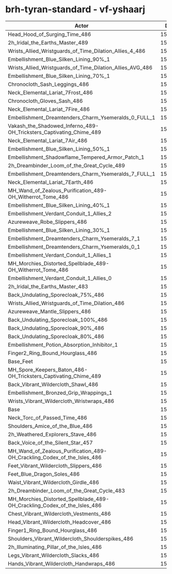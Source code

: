 # brh-tyran-standard - vf-yshaarj
| Actor | DPS | Increase |
|---|:---:|:---:|
|Head_Hood_of_Surging_Time_486|157418|1.91%|
|2h_Iridal_the_Earths_Master_489|156741|1.47%|
|Wrists_Allied_Wristguards_of_Time_Dilation_Allies_4_486|156476|1.30%|
|Embellishment_Blue_Silken_Lining_90%_1|156460|1.29%|
|Wrists_Allied_Wristguards_of_Time_Dilation_Allies_AVG_486|156103|1.06%|
|Embellishment_Blue_Silken_Lining_70%_1|156031|1.01%|
|Chronocloth_Sash_Leggings_486|155939|0.95%|
|Neck_Elemental_Lariat_7Frost_486|155843|0.89%|
|Chronocloth_Gloves_Sash_486|155827|0.88%|
|Neck_Elemental_Lariat_7Fire_486|155765|0.84%|
|Embellishment_Dreamtenders_Charm_Ysemeralds_0_FULL_1|155750|0.83%|
|Vakash_the_Shadowed_Inferno_489-OH_Tricksters_Captivating_Chime_489|155749|0.83%|
|Neck_Elemental_Lariat_7Air_486|155623|0.75%|
|Embellishment_Blue_Silken_Lining_50%_1|155607|0.74%|
|Embellishment_Shadowflame_Tempered_Armor_Patch_1|155568|0.71%|
|2h_Dreambinder_Loom_of_the_Great_Cycle_489|155557|0.70%|
|Embellishment_Dreamtenders_Charm_Ysemeralds_7_FULL_1|155556|0.70%|
|Neck_Elemental_Lariat_7Earth_486|155377|0.59%|
|MH_Wand_of_Zealous_Purification_489-OH_Witherrot_Tome_486|155356|0.57%|
|Embellishment_Blue_Silken_Lining_40%_1|155298|0.54%|
|Embellishment_Verdant_Conduit_1_Allies_2|155219|0.48%|
|Azureweave_Robe_Slippers_486|155154|0.44%|
|Embellishment_Blue_Silken_Lining_30%_1|155149|0.44%|
|Embellishment_Dreamtenders_Charm_Ysemeralds_7_1|155120|0.42%|
|Embellishment_Dreamtenders_Charm_Ysemeralds_0_1|155104|0.41%|
|Embellishment_Verdant_Conduit_1_Allies_1|155103|0.41%|
|MH_Morchies_Distorted_Spellblade_489-OH_Witherrot_Tome_486|155096|0.40%|
|Embellishment_Verdant_Conduit_1_Allies_0|155073|0.39%|
|2h_Iridal_the_Earths_Master_483|155043|0.37%|
|Back_Undulating_Sporecloak_75%_486|154943|0.31%|
|Wrists_Allied_Wristguards_of_Time_Dilation_486|154893|0.27%|
|Azureweave_Mantle_Slippers_486|154891|0.27%|
|Back_Undulating_Sporecloak_100%_486|154890|0.27%|
|Back_Undulating_Sporecloak_90%_486|154882|0.27%|
|Back_Undulating_Sporecloak_80%_486|154806|0.22%|
|Embellishment_Potion_Absorption_Inhibitor_1|154773|0.20%|
|Finger2_Ring_Bound_Hourglass_486|154752|0.18%|
|Base_Feet|154671|0.13%|
|MH_Spore_Keepers_Baton_486-OH_Tricksters_Captivating_Chime_489|154619|0.10%|
|Back_Vibrant_Wildercloth_Shawl_486|154544|0.05%|
|Embellishment_Bronzed_Grip_Wrappings_1|154531|0.04%|
|Wrists_Vibrant_Wildercloth_Wristwraps_486|154479|0.01%|
|Base|154471|0.00%|
|Neck_Torc_of_Passed_Time_486|154354|-0.08%|
|Shoulders_Amice_of_the_Blue_486|154327|-0.09%|
|2h_Weathered_Explorers_Stave_486|154283|-0.12%|
|Back_Voice_of_the_Silent_Star_457|154279|-0.12%|
|MH_Wand_of_Zealous_Purification_489-OH_Crackling_Codex_of_the_Isles_486|154258|-0.14%|
|Feet_Vibrant_Wildercloth_Slippers_486|154248|-0.14%|
|Feet_Blue_Dragon_Soles_486|154225|-0.16%|
|Waist_Vibrant_Wildercloth_Girdle_486|154220|-0.16%|
|2h_Dreambinder_Loom_of_the_Great_Cycle_483|154169|-0.20%|
|MH_Morchies_Distorted_Spellblade_489-OH_Crackling_Codex_of_the_Isles_486|154029|-0.29%|
|Chest_Vibrant_Wildercloth_Vestments_486|154012|-0.30%|
|Head_Vibrant_Wildercloth_Headcover_486|153957|-0.33%|
|Finger1_Ring_Bound_Hourglass_486|153703|-0.50%|
|Shoulders_Vibrant_Wildercloth_Shoulderspikes_486|153660|-0.53%|
|2h_Illuminating_Pillar_of_the_Isles_486|153657|-0.53%|
|Legs_Vibrant_Wildercloth_Slacks_486|153368|-0.71%|
|Hands_Vibrant_Wildercloth_Handwraps_486|153198|-0.82%|
